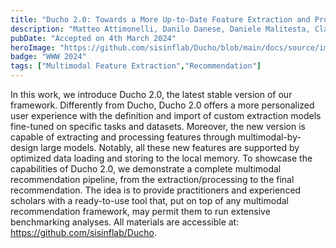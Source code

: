 ```yaml
---
title: "Ducho 2.0: Towards a More Up-to-Date Feature Extraction and Processing Framework for Multimodal Recommendation"
description: "Matteo Attimonelli, Danilo Danese, Daniele Malitesta, Claudio Pomo, Giuseppe Gassi, Tommaso Di Noia"
pubDate: "Accepted on 4th March 2024"
heroImage: "https://github.com/sisinflab/Ducho/blob/main/docs/source/img/ducho_v2_overview.png"
badge: "WWW 2024"
tags: ["Multimodal Feature Extraction","Recommendation"]
---
```


In this work, we introduce Ducho 2.0, the latest stable version
of our framework. Differently from Ducho, Ducho 2.0 offers a
more personalized user experience with the definition and import of custom extraction models fine-tuned on specific tasks and
datasets. Moreover, the new version is capable of extracting and
processing features through multimodal-by-design large models.
Notably, all these new features are supported by optimized data
loading and storing to the local memory. To showcase the capabilities of Ducho 2.0, we demonstrate a complete multimodal recommendation pipeline, from the extraction/processing to the final
recommendation. The idea is to provide practitioners and experienced scholars with a ready-to-use tool that, put on top of any
multimodal recommendation framework, may permit them to run
extensive benchmarking analyses. All materials are accessible at:
https://github.com/sisinflab/Ducho.
